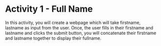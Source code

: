 
# Activity 1 - Full Name

In this activity, you will create a webpage which will take firstname, lastname as input from the user. Once, the user fills in their firstname and lastname and clicks the submit button, you will concatenate their firstname and lastname together to display their fullname. 